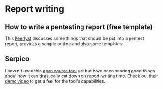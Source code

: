 # Report writing

## How to write a pentesting report (free template)
This [Peerlyst](https://www.peerlyst.com/posts/how-to-write-a-penetration-testing-report-magda-chelly-ph-d) discusses some things that should be put into a pentest report, provides a sample outline and also some templates

## Serpico
I haven't used this [open source tool](https://github.com/SerpicoProject/Serpico) yet but have been hearing good things about how it can drastically cut down on report-writing time.  Check out their [demo video](https://www.youtube.com/watch?v=Sj7DkaQyx5o) to get a feel for the tool's capabilities.

